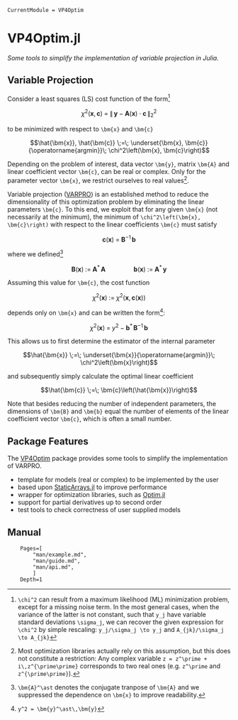 ```@meta
CurrentModule = VP4Optim
```

# VP4Optim.jl

*Some tools to simplify the implementation of variable projection in Julia.*

## Variable Projection 

Consider a least squares (LS) cost function of the form[^1] 
```math
\chi^2\left(\bm{x}, \bm{c}\right) \;=\;
\left\|\,\bm{y} - \bm{A}(\bm{x}) \cdot \bm{c}\,\right\|^2_2
```
to be minimized with respect to ``\bm{x}`` and ``\bm{c}``
```math
\hat{\bm{x}}, \hat{\bm{c}} \;=\;
\underset{\bm{x}, \bm{c}}{\operatorname{argmin}}\;
\chi^2\left(\bm{x}, \bm{c}\right)
```
Depending on the problem of interest, data vector ``\bm{y}``, matrix ``\bm{A}`` and linear 
coefficient vector ``\bm{c}``, can be real or complex.
Only for the parameter vector ``\bm{x}``, we restrict ourselves to
real values[^2].

Variable projection ([VARPRO](https://doi.org/10.1137/0710036)) is an established method to
reduce the dimensionality of this optimization problem by eliminating the linear parameters ``\bm{c}``.
To this end, we exploit that for any given ``\bm{x}`` (not necessarily at the minimum), the minimum of 
``\chi^2\left(\bm{x}, \bm{c}\right)`` with respect to the linear coefficients ``\bm{c}`` must satisfy
```math
\bm{c}\left(\bm{x}\right) \;=\;\bm{B}^{-1}\,\bm{b}
```
where we defined[^3]
```math
\bm{B}\left(\bm{x}\right)\;:=\;\bm{A}^\ast\,\bm{A}
\qquad\qquad
\bm{b}\left(\bm{x}\right)\;:=\;\bm{A}^\ast\,\bm{y}
```
Assuming this value for ``\bm{c}``, the cost function 
```math
\chi^2\left(\bm{x}\right) \;:=\;\chi^2\left(\bm{x},\bm{c}\left(\bm{x}\right)\right)
```
depends only on ``\bm{x}`` and can be written the form[^4]:
```math
\chi^2\left(\bm{x}\right) \;=\; y^{2} \;-\; \bm{b}^\ast\,\bm{B}^{-1}\,\bm{b}
```
This allows us to first determine the estimator of the internal parameter
```math
\hat{\bm{x}} \;=\;
\underset{\bm{x}}{\operatorname{argmin}}\;
\chi^2\left(\bm{x}\right)
```
and subsequently simply calculate the optimal linear coefficient
```math
\hat{\bm{c}} \;=\; \bm{c}\left(\hat{\bm{x}}\right)
```
Note that besides reducing the number of independent parameters, the dimensions of ``\bm{B}`` and ``\bm{b}``
equal the number of elements of the linear coefficient vector ``\bm{c}``, which is often a small number.

## Package Features

The [VP4Optim](https://github.com/cganter/VP4Optim.jl) package provides some tools to simplify the implementation of VARPRO.

- template for models (real or complex) to be implemented by the user
- based upon [StaticArrays.jl](https://github.com/JuliaArrays/StaticArrays.jl) to improve performance
- wrapper for optimization libraries, such as [Optim.jl](https://github.com/JuliaNLSolvers/Optim.jl)
- support for partial derivatives up to second order
- test tools to check correctness of user supplied models

[^1]:
    ``\chi^2`` can result from a maximum likelihood (ML) minimization problem, except for a missing noise term. 
    In the most general cases, when the variance of the latter is not constant, such that ``y_j`` have 
    variable standard deviations ``\sigma_j``, we can recover the 
    given expression for ``\chi^2`` by simple rescaling: ``y_j/\sigma_j \to y_j`` and 
    ``A_{jk}/\sigma_j \to A_{jk}``
[^2]: 
    Most optimization libraries actually rely on this assumption, but this does not constitute a restriction:
    Any complex variable ``z = z^\prime + i\,z^{\prime\prime}`` corresponds to two real ones
    (e.g. ``z^\prime`` and ``z^{\prime\prime}``).
[^3]:
    ``\bm{A}^\ast`` denotes the conjugate tranpose of ``\bm{A}`` and we suppressed the dependence on
    ``\bm{x}`` to improve readability.    
[^4]: ``y^2 = \bm{y}^\ast\,\bm{y}``

## Manual 

```@contents
    Pages=[
        "man/example.md",
        "man/guide.md",
        "man/api.md",
        ]
    Depth=1
```


